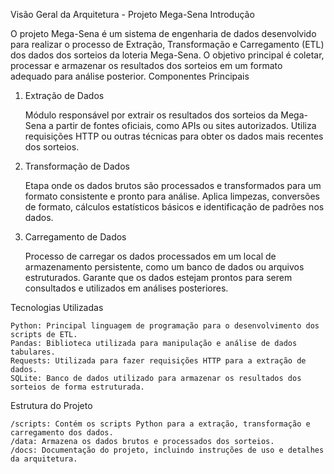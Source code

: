 Visão Geral da Arquitetura - Projeto Mega-Sena
Introdução

O projeto Mega-Sena é um sistema de engenharia de dados desenvolvido para realizar o processo de Extração, Transformação e Carregamento (ETL) dos dados dos sorteios da loteria Mega-Sena. O objetivo principal é coletar, processar e armazenar os resultados dos sorteios em um formato adequado para análise posterior.
Componentes Principais
1. Extração de Dados

    Módulo responsável por extrair os resultados dos sorteios da Mega-Sena a partir de fontes oficiais, como APIs ou sites autorizados.
    Utiliza requisições HTTP ou outras técnicas para obter os dados mais recentes dos sorteios.

2. Transformação de Dados

    Etapa onde os dados brutos são processados e transformados para um formato consistente e pronto para análise.
    Aplica limpezas, conversões de formato, cálculos estatísticos básicos e identificação de padrões nos dados.

3. Carregamento de Dados

    Processo de carregar os dados processados em um local de armazenamento persistente, como um banco de dados ou arquivos estruturados.
    Garante que os dados estejam prontos para serem consultados e utilizados em análises posteriores.

Tecnologias Utilizadas

    Python: Principal linguagem de programação para o desenvolvimento dos scripts de ETL.
    Pandas: Biblioteca utilizada para manipulação e análise de dados tabulares.
    Requests: Utilizada para fazer requisições HTTP para a extração de dados.
    SQLite: Banco de dados utilizado para armazenar os resultados dos sorteios de forma estruturada.

Estrutura do Projeto

    /scripts: Contém os scripts Python para a extração, transformação e carregamento dos dados.
    /data: Armazena os dados brutos e processados dos sorteios.
    /docs: Documentação do projeto, incluindo instruções de uso e detalhes da arquitetura.